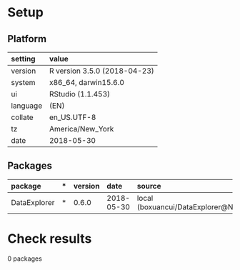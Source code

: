 # Setup

## Platform

|setting  |value                        |
|:--------|:----------------------------|
|version  |R version 3.5.0 (2018-04-23) |
|system   |x86_64, darwin15.6.0         |
|ui       |RStudio (1.1.453)            |
|language |(EN)                         |
|collate  |en_US.UTF-8                  |
|tz       |America/New_York             |
|date     |2018-05-30                   |

## Packages

|package      |*  |version |date       |source                            |
|:------------|:--|:-------|:----------|:---------------------------------|
|DataExplorer |*  |0.6.0   |2018-05-30 |local (boxuancui/DataExplorer@NA) |

# Check results

0 packages





